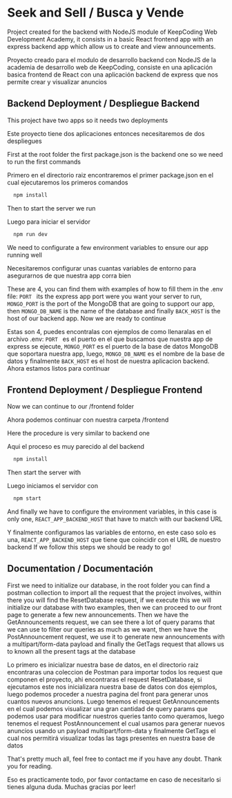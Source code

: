
# Seek and Sell / Busca y Vende

Project created for the backend with NodeJS module of KeepCoding Web Development Academy, it consists in a basic React frontend app with an express backend app which allow us to create and view announcements.

Proyecto creado para el modulo de desarrollo backend con NodeJS de la academia de desarrollo web de KeepCoding, consiste en una aplicación basica frontend de React con una aplicación backend de express que nos permite crear y visualizar anuncios


## Backend Deployment / Despliegue Backend

This project have two apps so it needs two deployments

Este proyecto tiene dos aplicaciones entonces necesitaremos de dos despliegues

First at the root folder the first package.json is the backend one so we need to run the first commands


Primero en el directorio raiz encontraremos el primer package.json en el cual ejecutaremos los primeros comandos
```bash
  npm install
```

Then to start the server we run 

Luego para iniciar el servidor

```bash
  npm run dev
```

We need to configurate a few environment variables to ensure our app running well

Necesitaremos configurar unas cuantas variables de entorno para asegurarnos de que nuestra app corra bien

These are 4, you can find them with examples of how to fill them in the .env file:
`PORT ` its the express app port were you want your server to run, `MONGO_PORT` is the port of the MongoDB that are going to support our app, then `MONGO_DB_NAME` is the name of the database and finally `BACK_HOST` is the host of our backend app. Now we are ready to continue


Estas son 4, puedes encontralas con ejemplos de como llenaralas en el archivo .env: `PORT ` es el puerto en el que buscamos que nuestra app de express se ejecute, `MONGO_PORT` es el puerto de la base de datos MongoDB que soportara nuestra app, luego, `MONGO_DB_NAME` es el nombre de la base de datos y finalmente `BACK_HOST` es el host de nuestra aplicacion backend. Ahora estamos listos para continuar
## Frontend Deployment / Despliegue Frontend
Now we can continue to our /frontend folder

Ahora podemos continuar con nuestra carpeta /frontend


Here the procedure is very similar to backend one

Aqui el proceso es muy parecido al del backend

```bash
  npm install
```

Then start the server with 

Luego iniciamos el servidor con

```bash
  npm start
```

And finally we have to configure the environment variables, in this case is only one, `REACT_APP_BACKEND_HOST` that have to match with our backend URL


Y finalmente configuramos las variables de entorno, en este caso solo es una, `REACT_APP_BACKEND_HOST` que tiene que coincidir con el URL de nuestro backend
If we follow this steps we should be ready to go!

## Documentation / Documentación

First we need to initialize our database, in the root folder you can find a postman collection to import all the request that the project involves, within there you will find the ResetDatabase request, if we execute this we will initialize our database with two examples, then we can proceed to our front page to generate a few new announcements.
Then we have the GetAnnouncements request, we can see there a lot of query params that we can use to filter our queries as much as we want, then we have the PostAnnouncement request, we use it to generate new announcements with a multipart/form-data payload and finally the GetTags request that allows us to known all the present tags at the database


Lo primero es inicializar nuestra base de datos, en el directorio raiz encontraras una coleccion de Postman para importar todos los request que componen el proyecto, ahi encontraras el request ResetDatabase, si ejecutamos este nos inicializara nuestra base de datos con dos ejemplos, luego podemos proceder a nuestra pagina del front para generar unos cuantos nuevos anuncions. Luego tenemos el request GetAnnouncements en el cual podemos visualizar una gran cantidad de query params que podemos usar para modificar nuestros queries tanto como queramos, luego tenemos el request PostAnnouncement el cual usamos para generar nuevos anuncios usando un payload multipart/form-data y finalmente GetTags el cual nos permitirá visualizar todas las tags presentes en nuestra base de datos

That's pretty much all, feel free to contact me if you have any doubt. Thank you for reading.

Eso es practicamente todo, por favor contactame en caso de necesitarlo si tienes alguna duda. Muchas gracias por leer!
